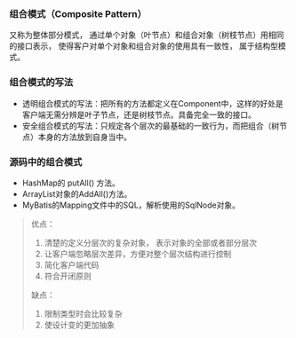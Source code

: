 ### 组合模式（Composite Pattern）

又称为整体部分模式， 通过单个对象（叶节点）和组合对象（树枝节点）用相同的接口表示， 使得客户对单个对象和组合对象的使用具有一致性， 属于结构型模式。

### 组合模式的写法

* 透明组合模式的写法：把所有的方法都定义在Component中，这样的好处是客户端无需分辨是叶子节点，还是树枝节点。具备完全一致的接口。
* 安全组合模式的写法：只规定各个层次的最基础的一致行为，而把组合（树节点）本身的方法放到自身当中。

### 源码中的组合模式

* HashMap的 putAll() 方法。
* ArrayList对象的AddAll()方法。
* MyBatis的Mapping文件中的SQL，解析使用的SqlNode对象。

> 优点：
>
> 1. 清楚的定义分层次的复杂对象， 表示对象的全部或者部分层次
> 2. 让客户端忽略层次差异，方便对整个层次结构进行控制
> 3. 简化客户端代码
> 4. 符合开闭原则
>
> 缺点：
>
> 1. 限制类型时会比较复杂
> 2. 使设计变的更加抽象
